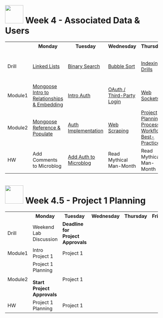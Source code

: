 # <img src="https://cloud.githubusercontent.com/assets/7833470/10899314/63829980-8188-11e5-8cdd-4ded5bcb6e36.png" height="60"> Week 4 - Associated Data & Users

<table>
  <tr>
    <th></th>
    <th>Monday</th>
    <th>Tuesday</th>
    <th>Wednesday</th>
    <th>Thursday</th>
    <th>Friday</th>
  </tr>
  <tr>
    <td>Drill</td>
    <td><a href="./day-01/drill/">Linked Lists</a></td>
    <td><a href="./day-02/drill/">Binary Search</a></td>
    <td><a href="./day-03/drill/">Bubble Sort</a></td>
    <td><a href="./day-04/drill/">Indexing Drills</a></td>
    <td>Review: Data Validation, Error-Handling, Testing</td>
  </tr>
  <tr>
    <td>Module1</td>
    <td><a href="./day-01/module-01/">Mongoose Intro to Relationships & Embedding</a></td>
    <td><a href="./day-02/module-01/">Intro Auth</a></td>
    <td><a href="./day-03/module-01/">OAuth / Third-Party Login</a></td>
    <td><a href="./day-04/module-01/">Web Sockets</a></td>
    <td>Review</td>
  </tr>
  <tr>
    <td>Module2</td>
    <td><a href="./day-01/module-02/">Mongoose Reference & Populate</a></td>
    <td><a href="./day-02/module-02/">Auth Implementation</a></td>
    <td><a href="./day-03/module-02/">Web Scraping</a></td>
    <td><a href="./day-04/module-02/">Project Planning Process / Workflow Best-Practices</a></td>
    <td>Intro <a href="https://github.com/sf-wdi-24/independent-research" target="_blank">Weekend Lab (Independent Research)</a></td>
  </tr>
  <tr>
    <td>HW</td>
    <td>Add Comments to Microblog</td>
    <td><a href="https://github.com/sf-wdi-24/express-microblog-auth" target="_blank">Add Auth to Microblog</a></td>
    <td>Read Mythical Man-Month</td>
    <td>Read Mythical Man-Month</td>
    <td><a href="https://github.com/sf-wdi-24/independent-research" target="_blank">Weekend Lab (Independent Research)</a></td>
  </tr>
</table>

# <img src="https://cloud.githubusercontent.com/assets/7833470/10899314/63829980-8188-11e5-8cdd-4ded5bcb6e36.png" height="60"> Week 4.5 - Project 1 Planning

<table>
  <tr>
    <th></th>
    <th>Monday</th>
    <th>Tuesday</th>
    <th>Wednesday</th>
    <th>Thursday</th>
    <th>Friday</th>
  </tr>
  <tr>
    <td>Drill</td>
    <td>Weekend Lab Discussion</td>
    <td><strong>Deadline for Project Approvals</strong></td>
    <td></td>
    <td></td>
    <td></td>
  </tr>
  <tr>
    <td>Module1</td>
    <td>Intro Project 1</td>
    <td>Project 1</td>
    <td></td>
    <td></td>
    <td></td>
  </tr>
  <tr>
    <td>Module2</td>
    <td>
      Project 1 Planning<br><br>
      <strong>Start Project Approvals</strong>
    </td>
    <td>Project 1</td>
    <td></td>
    <td></td>
    <td></td>
  </tr>
  <tr>
    <td>HW</td>
    <td>Project 1 Planning</td>
    <td>Project 1</td>
    <td></td>
    <td></td>
    <td></td>
  </tr>
</table>
